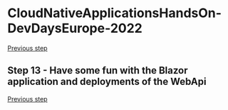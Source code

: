 # CloudNativeApplicationsHandsOn-DevDaysEurope-2022

[Previous step](../step-12/README.md)

## Step 13 - Have some fun with the Blazor application and deployments of the WebApi



[Previous step](../step-12/README.md)